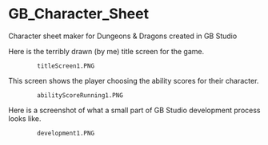 # GB_Character_Sheet
Character sheet maker for Dungeons &amp; Dragons created in GB Studio


Here is the terribly drawn (by me) title screen for the game. 

            titleScreen1.PNG
          


This screen shows the player choosing the ability scores for their character.

            abilityScoreRunning1.PNG
          
         

Here is a screenshot of what a small part of GB Studio development process looks like.

            development1.PNG
          
